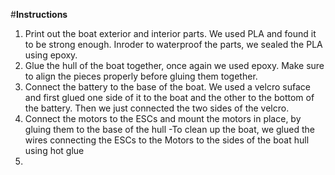 #**Instructions**

1. Print out the boat exterior and interior parts. We used PLA and found it to be strong enough. Inroder to waterproof the parts, we sealed the PLA using epoxy.
2. Glue the hull of the boat together, once again we used epoxy. Make sure to align the pieces properly before gluing them together. 
3. Connect the battery to the base of the boat. We used a velcro suface and first glued one side of it to the boat and the other to the bottom of the battery. Then we just connected the two sides of the velcro. 
4. Connect the motors to the ESCs and mount the motors in place, by gluing them to the base of the hull
-To clean up the boat, we glued the wires connecting the ESCs to the Motors to the sides of the boat hull using hot glue
5.
